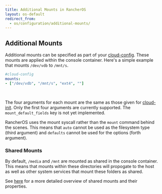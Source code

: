 ```yaml
---
title: Additional Mounts in RancherOS
layout: os-default
redirect_from:
  - os/configuration/additional-mounts/
---
```


## Additional Mounts

Additional mounts can be specified as part of your [cloud-config]({{site.baseurl}}/os/cloud-config/). These mounts are applied within the console container. Here's a simple example that mounts `/dev/vdb` to `/mnt/s`.

```yaml
#cloud-config
mounts:
- ["/dev/vdb", "/mnt/s", "ext4", ""]
```

<br>

The four arguments for each mount are the same as those given for [cloud-init](https://cloudinit.readthedocs.io/en/latest/topics/examples.html#adjust-mount-points-mounted). Only the first four arguments are currently supported. The `mount_default_fields` key is not yet implemented.

RancherOS uses the mount syscall rather than the `mount` command behind the scenes. This means that `auto` cannot be used as the filesystem type (third argument) and `defaults` cannot be used for the options (forth argument).

### Shared Mounts

By default, `/media` and `/mnt` are mounted as shared in the console container. This means that mounts within these directories will propogate to the host as well as other system services that mount these folders as shared.

See [here](https://www.kernel.org/doc/Documentation/filesystems/sharedsubtree.txt) for a more detailed overview of shared mounts and their properties.
